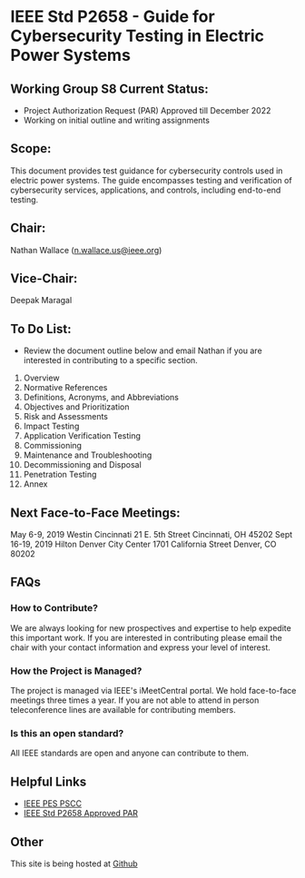 # IEEE Std P2658 - Guide for Cybersecurity Testing in Electric Power Systems #

## Working Group S8 Current Status: ##
- Project Authorization Request (PAR) Approved till December 2022
- Working on initial outline and writing assignments

## Scope: ##
This document provides test guidance for cybersecurity controls used in electric power  systems. The guide encompasses testing and verification of cybersecurity services, applications, and controls, including end-to-end testing.

## Chair: ##
Nathan Wallace (n.wallace.us@ieee.org)
## Vice-Chair: ##
Deepak Maragal

## To Do List: ##
- Review the document outline below and email Nathan if you are interested in contributing to a specific section.
1. Overview
2. Normative References
3. Definitions, Acronyms, and Abbreviations
4. Objectives and Prioritization
5. Risk and Assessments
6. Impact Testing
7. Application Verification Testing
8. Commissioning
9. Maintenance and Troubleshooting
10. Decommissioning and Disposal
11. Penetration Testing
12. Annex


## Next Face-to-Face Meetings: ##
May 6-9, 2019 Westin Cincinnati 21 E. 5th Street Cincinnati, OH 45202
Sept 16-19, 2019 Hilton Denver City Center 1701 California Street Denver, CO 80202

## FAQs ##

### How to Contribute? ###
We are always looking for new prospectives and expertise to help expedite this important work. If you are interested in contributing please email the chair with your contact information and express your level of interest.

### How the Project is Managed? ###
The project is managed via IEEE's iMeetCentral portal. We hold face-to-face meetings three times a year. If you are not able to attend in person teleconference lines are available for contributing members.

### Is this an open standard? ###
All IEEE standards are open and anyone can contribute to them.


## Helpful Links ##
- [IEEE PES PSCC](http://sites.ieee.org/pes-pscc/)
- [IEEE Std P2658 Approved PAR](https://standards.ieee.org/project/2658.html)

## Other ##
This site is being hosted at  [Github](https://nathanswallace.github.io/IEEE-PSCC-S8/)
